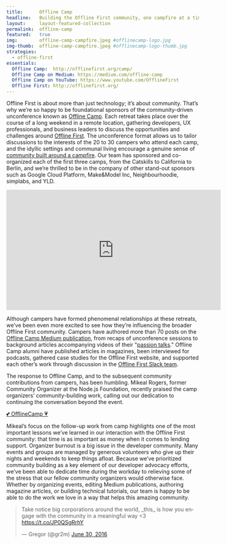 ```yaml
---
title:      Offline Camp
headline:   Building the Offline First community, one campfire at a time.
layout:     layout-featured-collection
permalink:  offline-camp
featured:   true
img:        offline-camp-campfire.jpeg #offlinecamp-logo.jpg
img-thumb:  offline-camp-campfire.jpeg #offlinecamp-logo-thumb.jpg
strategies: 
  - offline-first
essentials:
  Offline Camp:  http://offlinefirst.org/camp/  
  Offline Camp on Medium: https://medium.com/offline-camp
  Offline Camp on YouTube: https://www.youtube.com/OfflineFirst
  Offline First: http://offlinefirst.org/
---
```


Offline First is about more than just technology; it’s about community. That’s why we’re so happy to be foundational sponsors of the community-driven unconference known as [Offline Camp](http://offlinefirst.org/camp). Each retreat takes place over the course of a long weekend in a remote location, gathering developers, UX professionals, and business leaders to discuss the opportunities and challenges around [Offline First](http://offlinefirst.org). The unconference format allows us to tailor discussions to the interests of the 20 to 30 campers who attend each camp, and the idyllic settings and communal living encourage a genuine sense of [community built around a campfire](https://medium.com/offline-camp/crafting-community-events-that-leave-them-wanting-smore-902974cff4d4). Our team has sponsored and co-organized each of the first three camps, from the Catskills to California to Berlin, and we’re thrilled to be in the company of other stand-out sponsors such as Google Cloud Platform, Make&Model Inc, Neighbourhoodie, simplabs, and YLD.

<iframe width="560" height="315" src="https://www.youtube.com/embed/FNtpPW_7H1k?rel=0" frameborder="0" allowfullscreen></iframe>

Although campers have formed phenomenal relationships at these retreats, we’ve been even more excited to see how they’re influencing the broader Offline First community. Campers have authored more than 70 posts on the [Offline Camp Medium publication](https://medium.com/offline-camp), from recaps of unconference sessions to background articles accompanying videos of their "[passion talks](https://www.youtube.com/playlist?list=PL3-Vs4cmp6yRzfKJWKdQuUa_dBpuGGKZA)." Offline Camp alumni have published articles in magazines, been interviewed for podcasts, gathered case studies for the Offline First website, and supported each other’s work through discussion in the [Offline First Slack team](http://offlinefirst.org/chat/).

The response to Offline Camp, and to the subsequent community contributions from campers, has been humbling. Mikeal Rogers, former Community Organizer at the Node.js Foundation, recently praised the camp organizers’ community-building work, calling out our dedication to continuing the conversation beyond the event.

<a class="twitter-moment" href="https://twitter.com/i/moments/806985049518182400">💕 OfflineCamp 💗</a> <script async src="//platform.twitter.com/widgets.js" charset="utf-8"></script>

Mikeal’s focus on the follow-up work from camp highlights one of the most important lessons we’ve learned in our interaction with the Offline First community: that time is as important as money when it comes to lending support. Organizer burnout is a big issue in the developer community. Many events and groups are managed by generous volunteers who give up their nights and weekends to keep things afloat. Because we’ve prioritized community building as a key element of our developer advocacy efforts, we’ve been able to dedicate time during the workday to relieving some of the stress that our fellow community organizers would otherwise face. Whether by organizing events, editing Medium publications, authoring magazine articles, or building technical tutorials, our team is happy to be able to do the work we love in a way that helps this amazing community.

<blockquote class="twitter-tweet" data-lang="en"><p lang="en" dir="ltr">Take notice big corporations around the world, _this_ is how you engage with the community in a meaningful way &lt;3 <a href="https://t.co/JP0QSgRrhY">https://t.co/JP0QSgRrhY</a></p>&mdash; Gregor (@gr2m) <a href="https://twitter.com/gr2m/status/748631860796874752">June 30, 2016</a></blockquote>
<script async src="//platform.twitter.com/widgets.js" charset="utf-8"></script>
